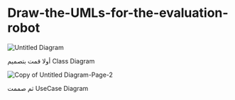 # Draw-the-UMLs-for-the-evaluation-robot
![Untitled Diagram](https://user-images.githubusercontent.com/86094046/129680546-75e3a314-17cd-4200-b4d8-6928a80df1ba.png)

أولا قمت بتصميم 
Class Diagram 

![Copy of Untitled Diagram-Page-2](https://user-images.githubusercontent.com/86094046/129680621-05c5d045-1f09-4066-8e1f-227837536d5d.png)

ثم صممت 
UseCase Diagram
